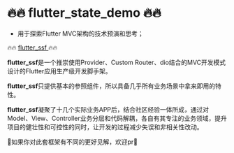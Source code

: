# 🔥🔥 flutter_state_demo 🔥🔥

* 用于探索Flutter MVC架构的技术预演和思考；

🔥🔥 [flutter_ssf ](https://github.com/Asscre/flutter_ssf) 🔥🔥

**flutter_ssf**是一个推崇使用Provider、Custom Router、dio结合的MVC开发模式设计的Flutter应用生产级开发脚手架。

**flutter_ssf**只提供基本的参照组件，所以具备几乎所有业务场景中拿来即用的特性。

**flutter_ssf**凝聚了十几个实际业务APP后，结合社区经验一体所成，通过对Model、View、Controller业务分层和代码解耦，各自有其专注的业务领域，提升项目的健壮性和可控性的同时，让开发的过程减少失误和非相关性改动。

🎉如果你对此套框架有不同的更好见解，欢迎pr👏

